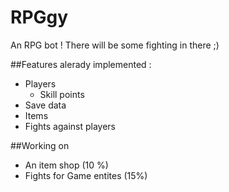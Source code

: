 # RPGgy
An RPG bot ! There will be some fighting in there ;)

##Features alerady implemented :
* Players
  * Skill points
* Save data
* Items
* Fights against players

##Working on
* An item shop (10 %)
* Fights for Game entites (15%)
